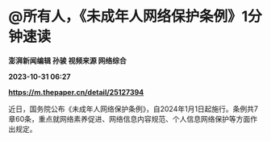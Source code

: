 # @所有人，《未成年人网络保护条例》1分钟速读
**澎湃新闻编辑 孙骏 视频来源 网络综合**

**2023-10-31 06:27**

**https://m.thepaper.cn/detail/25127394**

近日，国务院公布《未成年人网络保护条例》，自2024年1月1日起施行。条例共7章60条，重点就网络素养促进、网络信息内容规范、个人信息网络保护等方面作出规定。